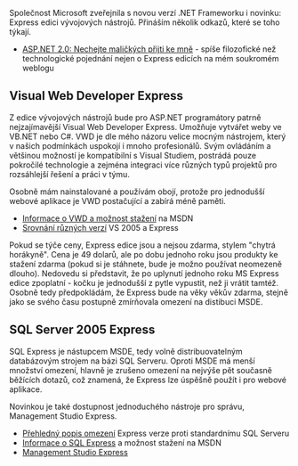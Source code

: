<!-- dcterms:identifier = aspnetcz#60 -->
<!-- dcterms:title = Express vývojové nástroje - .NET 2.0 zdarma -->
<!-- dcterms:abstract = Microsoft učinil užitečný krok a dal k dispozici Express edici vývojových nástrojů zdarma. -->
<!-- np9:categoryId = 1 -->
<!-- x4w:category = Programování -->
<!-- np9:authorId = 1 -->
<!-- np9:authorEmail = michal.valasek@altairis.cz -->
<!-- dcterms:creator = Michal Altair Valášek -->
<!-- dcterms:created = 2005-11-14T19:20:50.543+01:00 -->
<!-- dcterms:dateAccepted = 2005-11-14T19:20:50.543+01:00 -->

Společnost Microsoft zveřejnila s novou verzí .NET Frameworku i novinku: Express edici vývojových nástrojů. Přináším několik odkazů, které se toho týkají.

*   [ASP.NET 2.0: Nechejte maličkých přijti ke mně](http://weblog.rider.cz/entry/article-20051109.aspx#212213) - spíše filozofické než technologické pojednání nejen o Express edicích na mém soukromém weblogu

## Visual Web Developer Express

Z edice vývojových nástrojů bude pro ASP.NET programátory patrně nejzajímavější Visual Web Developer Express. Umožňuje vytvářet weby ve VB.NET nebo C#. VWD je dle mého názoru velice mocným nástrojem, který v našich podmínkách uspokojí i mnoho profesionálů. Svým ovládáním a většinou možností je kompatibilní s Visual Studiem, postrádá pouze pokročilé technologie a zejména integraci více různých typů projektů pro rozsáhlejší řešení a práci v týmu. 

Osobně mám nainstalované a používám obojí, protože pro jednodušší webové aplikace je VWD postačující a zabírá méně paměti. 

*   [Informace o VWD a možnost stažení](http://msdn.microsoft.com/vstudio/express/vwd/) na MSDN
*   [Srovnání různých verzí](http://msdn.microsoft.com/vstudio/products/compare/default.aspx) VS 2005 a Express

Pokud se týče ceny, Express edice jsou a nejsou zdarma, stylem "chytrá horákyně". Cena je 49 dolarů, ale po dobu jednoho roku jsou produkty ke stažení zdarma (pokud si je stáhnete, bude je možno používat neomezeně dlouho). Nedovedu si představit, že po uplynutí jednoho roku MS Express edice zpoplatní - kočku je jednodušší z pytle vypustit, než ji vrátit tamtéž. Osobně tedy předpokládám, že Express bude na věky věkův zdarma, stejně jako se svého času postupně zmírňovala omezení na distibuci MSDE.

## SQL Server 2005 Express

SQL Express je nástupcem MSDE, tedy volně distribuovatelným databázovým strojem na bázi SQL Serveru. Oproti MSDE má menší množství omezení, hlavně je zrušeno omezení na nejvýše pět současně běžících dotazů, což znamená, že Express lze úspěšně použít i pro webové aplikace.

Novinkou je také dostupnost jednoduchého nástroje pro správu, Management Studio Express.

*   [Přehledný popis omezení](http://www.teratrax.com/articles/sql_server_2005_express.html) Express verze proti standardnímu SQL Serveru
*   [Informace o SQL Express](http://msdn.microsoft.com/vstudio/express/sql/) a možnost stažení na MSDN
*   [Management Studio Express](http://go.microsoft.com/fwlink/?LinkId=65110)
